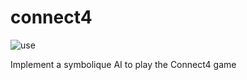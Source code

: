 # connect4
![use](https://img.shields.io/badge/use-Project-green) 

Implement a symbolique AI to play the Connect4 game
